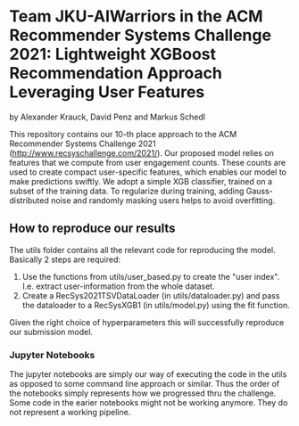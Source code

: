 # Team JKU-AIWarriors in the ACM Recommender Systems Challenge 2021: Lightweight XGBoost Recommendation Approach Leveraging User Features
by Alexander Krauck, David Penz and Markus Schedl

This repository contains our 10-th place approach to the ACM Recommender Systems Challenge 2021 (http://www.recsyschallenge.com/2021/). Our proposed model relies on features that we compute from user engagement counts. These counts are used to create compact user-specific features, which enables our model to make predictions swiftly. We adopt a simple XGB classifier, trained on a subset of the training data. To regularize during training, adding Gauss-distributed noise and randomly masking users helps to avoid overfitting. 

## How to reproduce our results
The utils folder contains all the relevant code for reproducing the model. Basically 2 steps are required:
 1. Use the functions from utils/user_based.py to create the "user index". I.e. extract user-information from the whole dataset.
 2. Create a RecSys2021TSVDataLoader (in utils/dataloader.py) and pass the dataloader to a RecSysXGB1 (in utils/model.py) using the fit function.

Given the right choice of hyperparameters this will successfully reproduce our submission model.

### Jupyter Notebooks
The jupyter notebooks are simply our way of executing the code in the utils as opposed to some command line approach or similar. Thus the order of the notebooks simply represents how we progressed thru the challenge. Some code in the earier notebooks might not be working anymore. They do not represent a working pipeline.

